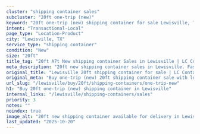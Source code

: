 ```yaml
---
cluster: "shipping container sales"
subcluster: "20ft one-trip (new)"
keyword: "20ft one-trip (new) shipping container for sale Lewisville, TX"
intent: "Transactional-Local"
page_type: "Location-Product"
city: "Lewisville, TX"
service_type: "shipping container"
condition: "New"
size: "20ft"
title_tag: "20ft A7t New shipping container Sales in Lewisville | LC Container"
meta_description: "20ft new shipping container sales in Lewisville. Fast delivery, competitive pricing. Serving shipping containers area. Quote ID: QJV. Call (214) 524-4168 for your free quote today."
original_title: "Lewisville 20ft shipping container for sale | LC Container"
original_meta: "Buy one-trip (new) 20ft shipping container sale with local delivery in Lewisville, TX. LC Container — local Since 2003. Request a fast quote today."
url_slug: "/lewisville/buy/20ft/shipping-containers/one-trip-new"
h1: "Buy 20ft one-trip (new) shipping container in Lewisville"
internal_links: "/lewisville/shipping-containers/sales"
priority: 3
notes: ""
noindex: true
image_alt: "20ft new shipping container available for delivery in Lewisville"
last_updated: "2025-10-20"
---
```


<!-- TODO: Add unique city/inventory copy, images, and internal links here. -->
